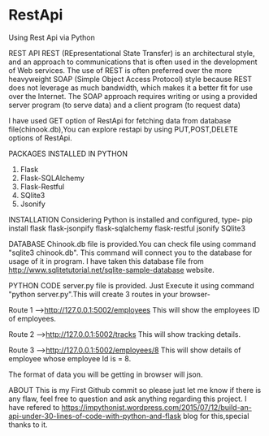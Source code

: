 # RestApi
Using Rest Api via Python 

REST API
REST (REpresentational State Transfer) is an architectural style, and an approach to communications that is often used in the development of Web services. The use of REST is often preferred over the more heavyweight SOAP (Simple Object Access Protocol) style because REST does not leverage as much bandwidth, which makes it a better fit for use over the Internet. The SOAP approach requires writing or using a provided server program (to serve data) and a client program (to request data)

I have used GET option of RestApi for fetching data from database file(chinook.db),You can explore restapi by using PUT,POST,DELETE options of RestApi. 

PACKAGES INSTALLED IN PYTHON  
1. Flask
2. Flask-SQLAlchemy
3. Flask-Restful
4. SQlite3
5. Jsonify

INSTALLATION
Considering Python is installed and configured, type-
pip install flask flask-jsonpify flask-sqlalchemy flask-restful jsonify SQlite3

DATABASE
Chinook.db file is provided.You can check file using command "sqlite3 chinook.db". This command will connect you to the database for usage of it in program.
I have taken this database file from http://www.sqlitetutorial.net/sqlite-sample-database website.

PYTHON CODE
server.py file is provided. Just Execute it using command "python server.py".This will create 3 routes in your browser-

Route 1 -->http://127.0.0.1:5002/employees 
This will show the employees ID of employees.

Route 2 -->http://127.0.0.1:5002/tracks
This will show tracking details.

Route 3 -->http://127.0.0.1:5002/employees/8
This will show details of employee whose employee Id is = 8.

The format of data you will be getting in browser will json.

ABOUT
This is my First Github commit so please just let me know if there is any flaw, feel free to question and ask anything regarding this project.
I have refered to https://impythonist.wordpress.com/2015/07/12/build-an-api-under-30-lines-of-code-with-python-and-flask blog for this,special thanks to it.
